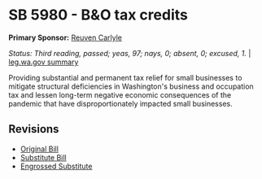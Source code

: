 # SB 5980 - B&O tax credits
**Primary Sponsor:** [Reuven Carlyle](/person/leg/reuven.carlyle.md)

*Status: Third reading, passed; yeas, 97; nays, 0; absent, 0; excused, 1.* | [leg.wa.gov summary](https://app.leg.wa.gov/billsummary?BillNumber=5980&Year=2021)

Providing substantial and permanent tax relief for small businesses to mitigate structural deficiencies in Washington's business and occupation tax and lessen long-term negative economic consequences of the pandemic that have disproportionately impacted small businesses.

## Revisions
* [Original Bill](1/)
* [Substitute Bill](S/)
* [Engrossed Substitute](S.E/)